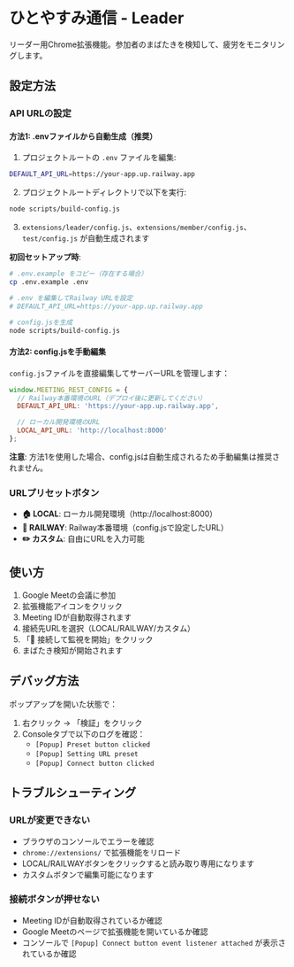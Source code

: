 # ひとやすみ通信 - Leader

リーダー用Chrome拡張機能。参加者のまばたきを検知して、疲労をモニタリングします。

## 設定方法

### API URLの設定

#### 方法1: .envファイルから自動生成（推奨）

1. プロジェクトルートの `.env` ファイルを編集:

```bash
DEFAULT_API_URL=https://your-app.up.railway.app
```

2. プロジェクトルートディレクトリで以下を実行:

```bash
node scripts/build-config.js
```

3. `extensions/leader/config.js`、`extensions/member/config.js`、`test/config.js` が自動生成されます

**初回セットアップ時**:
```bash
# .env.example をコピー（存在する場合）
cp .env.example .env

# .env を編集してRailway URLを設定
# DEFAULT_API_URL=https://your-app.up.railway.app

# config.jsを生成
node scripts/build-config.js
```

#### 方法2: config.jsを手動編集

`config.js`ファイルを直接編集してサーバーURLを管理します：

```javascript
window.MEETING_REST_CONFIG = {
  // Railway本番環境のURL（デプロイ後に更新してください）
  DEFAULT_API_URL: 'https://your-app.up.railway.app',

  // ローカル開発環境のURL
  LOCAL_API_URL: 'http://localhost:8000'
};
```

**注意**: 方法1を使用した場合、config.jsは自動生成されるため手動編集は推奨されません。

### URLプリセットボタン

- **🏠 LOCAL**: ローカル開発環境（http://localhost:8000）
- **🚀 RAILWAY**: Railway本番環境（config.jsで設定したURL）
- **✏️ カスタム**: 自由にURLを入力可能

## 使い方

1. Google Meetの会議に参加
2. 拡張機能アイコンをクリック
3. Meeting IDが自動取得されます
4. 接続先URLを選択（LOCAL/RAILWAY/カスタム）
5. 「🚀 接続して監視を開始」をクリック
6. まばたき検知が開始されます

## デバッグ方法

ポップアップを開いた状態で：
1. 右クリック → 「検証」をクリック
2. Consoleタブで以下のログを確認：
   - `[Popup] Preset button clicked`
   - `[Popup] Setting URL preset`
   - `[Popup] Connect button clicked`

## トラブルシューティング

### URLが変更できない
- ブラウザのコンソールでエラーを確認
- `chrome://extensions/` で拡張機能をリロード
- LOCAL/RAILWAYボタンをクリックすると読み取り専用になります
- カスタムボタンで編集可能になります

### 接続ボタンが押せない
- Meeting IDが自動取得されているか確認
- Google Meetのページで拡張機能を開いているか確認
- コンソールで `[Popup] Connect button event listener attached` が表示されているか確認
